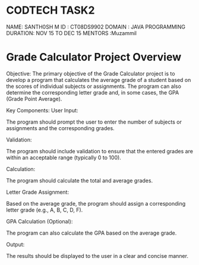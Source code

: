 # CODTECH TASK2
NAME: SANTH0SH M ID : CT08DS9902 DOMAIN : JAVA PROGRAMMING DURATION: NOV 15 TO DEC 15 MENTORS :Muzammil


# Grade Calculator Project Overview
Objective: The primary objective of the Grade Calculator project is to develop a program that calculates the average grade of a student based on the scores of individual subjects or assignments. The program can also determine the corresponding letter grade and, in some cases, the GPA (Grade Point Average).

Key Components:
User Input:

The program should prompt the user to enter the number of subjects or assignments and the corresponding grades.

Validation:

The program should include validation to ensure that the entered grades are within an acceptable range (typically 0 to 100).

Calculation:

The program should calculate the total and average grades.

Letter Grade Assignment:

Based on the average grade, the program should assign a corresponding letter grade (e.g., A, B, C, D, F).

GPA Calculation (Optional):

The program can also calculate the GPA based on the average grade.

Output:

The results should be displayed to the user in a clear and concise manner.

